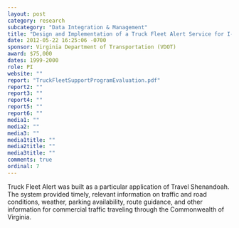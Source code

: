 ```yaml
---
layout: post
category: research
subcategory: "Data Integration & Management"
title: "Design and Implementation of a Truck Fleet Alert Service for I-81 and the Virginia Inland Port/Port of Virginia"
date: 2012-05-22 16:25:06 -0700
sponsor: Virginia Department of Transportation (VDOT)
award: $75,000
dates: 1999-2000
role: PI
website: ""
report: "TruckFleetSupportProgramEvaluation.pdf"
report2: ""
report3: ""
report4: ""
report5: ""
report6: ""
media1: ""
media2: ""
media3: ""
media1title: ""
media2title: ""
media3title: ""
comments: true
ordinal: 7
---
```


Truck Fleet Alert was built as a particular application of Travel Shenandoah. The system provided timely, relevant information on traffic and road conditions, weather, parking availability, route guidance, and other information for commercial traffic traveling through the Commonwealth of Virginia.
